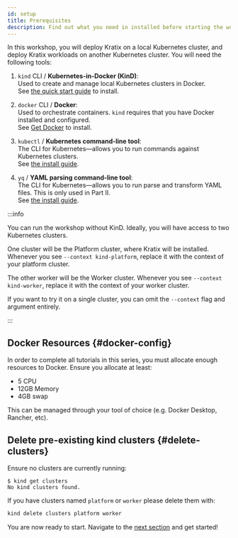 ```yaml
---
id: setup
title: Prerequisites
description: Find out what you need in installed before starting the workshop
---
```


In this workshop, you will deploy Kratix on a local Kubernetes cluster, and deploy
Kratix workloads on another Kubernetes cluster. You will need the following
tools:

1. `kind` CLI / **Kubernetes-in-Docker (KinD)**: <br />
  Used to create and manage local Kubernetes clusters in Docker. <br />
  See [the quick start guide](https://kind.sigs.k8s.io/docs/user/quick-start/) to install.

1. `docker` CLI / **Docker**: <br /> Used to orchestrate containers. `kind`
   requires that you have Docker installed and configured. <br /> See [Get
   Docker](https://docs.docker.com/get-docker/) to install.

1. `kubectl` / **Kubernetes command-line tool**: <br /> The CLI for
   Kubernetes&mdash;allows you to run commands against Kubernetes clusters. <br
   /> See [the install guide](https://kubernetes.io/docs/tasks/tools/#kubectl).

1. `yq` / **YAML parsing command-line tool**: <br /> The CLI for
   Kubernetes&mdash;allows you to run parse and transform YAML files. This is only used in Part II. <br
   /> See [the install guide](https://github.com/mikefarah/yq#install).

:::info

You can run the workshop without KinD. Ideally, you will have access to two
Kubernetes clusters.

One cluster will be the Platform cluster, where Kratix will be installed.
Whenever you see `--context kind-platform`, replace it with the context of your
platform cluster.

The other worker will be the Worker cluster. Whenever you see `--context
kind-worker`, replace it with the context of your worker cluster.

If you want to try it on a single cluster, you can omit the `--context` flag and
argument entirely.

:::

## Docker Resources {#docker-config}

In order to complete all tutorials in this series, you must allocate enough
resources to Docker. Ensure you allocate at least:

* 5 CPU
* 12GB Memory
* 4GB swap

This can be managed through your tool of choice (e.g. Docker Desktop, Rancher, etc).

## Delete pre-existing kind clusters {#delete-clusters}

Ensure no clusters are currently running:

```shell-session
$ kind get clusters
No kind clusters found.
```

If you have clusters named `platform` or `worker` please delete them with:
```bash
kind delete clusters platform worker
```

You are now ready to start. Navigate to the [next
section](installing-kratix) and get started!
